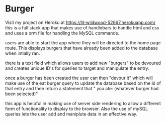 # Burger


Visit my project on Heroku  at https://lit-wildwood-52667.herokuapp.com/
this is a full stack app that makes use of handlebars to handle html and css and uses a orm file for handling the MySQL commands.


users are able to start the app where they will be directed to the home page route. This displays burgers that have already been added to the database when intially ran.

there is a text field which allows users to add new "burgers" to be devoured and creates unique ID's for queries to target and manipulate the entry.

once a burger has been created the user can then "devour it" which will make use of the eat burger query to update the database based on the id of that entry and then return a statement that " you ate: (whatever burger had been selected)"


this app is helpful in making use of server side rendering to allow a different form of functionality to display to the browser. Also the use of mySQL queries lets the user add and maniplute data in an effective way.  

